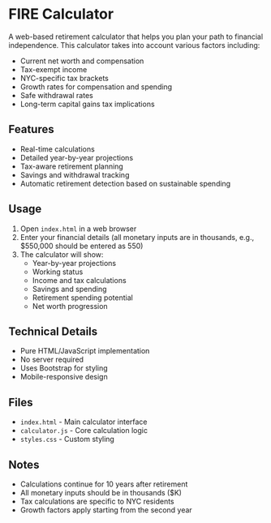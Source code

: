 # FIRE Calculator

A web-based retirement calculator that helps you plan your path to financial independence. This calculator takes into account various factors including:

- Current net worth and compensation
- Tax-exempt income
- NYC-specific tax brackets
- Growth rates for compensation and spending
- Safe withdrawal rates
- Long-term capital gains tax implications

## Features

- Real-time calculations
- Detailed year-by-year projections
- Tax-aware retirement planning
- Savings and withdrawal tracking
- Automatic retirement detection based on sustainable spending

## Usage

1. Open `index.html` in a web browser
2. Enter your financial details (all monetary inputs are in thousands, e.g., $550,000 should be entered as 550)
3. The calculator will show:
   - Year-by-year projections
   - Working status
   - Income and tax calculations
   - Savings and spending
   - Retirement spending potential
   - Net worth progression

## Technical Details

- Pure HTML/JavaScript implementation
- No server required
- Uses Bootstrap for styling
- Mobile-responsive design

## Files

- `index.html` - Main calculator interface
- `calculator.js` - Core calculation logic
- `styles.css` - Custom styling

## Notes

- Calculations continue for 10 years after retirement
- All monetary inputs should be in thousands ($K)
- Tax calculations are specific to NYC residents
- Growth factors apply starting from the second year
